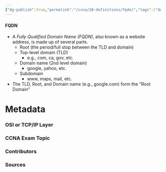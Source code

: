 ```yaml
---
{"dg-publish":true,"permalink":"/ccna/20-definitions/fqdn/","tags":["defs_ccna"]}
---
```


#### FQDN
- A *Fully Qualified Domain Name (FQDN)*, also known as a website address, is made up of several parts.
	- Root (the period/full stop between the TLD and domain)
	- Top-level domain (TLD)
		- e.g., com, ca, gov, etc.
	- Domain name (2nd level domain)
		- google, yahoo, etc.
	- Subdomain
		- www, maps, mail, etc.
- The TLD, Root, and Domain name (e.g., google.com) form the "Root Domain"

# Metadata
### OSI or TCP/IP Layer

### CCNA Exam Topic

### Contributors

### Sources

